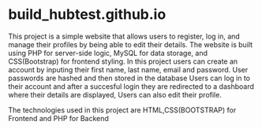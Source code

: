 # build_hubtest.github.io
This project is a simple website that allows users to register, log in, and manage their profiles by being able to edit their details. The website is built using PHP for server-side logic, MySQL for data storage, and CSS(Bootstrap) for frontend styling.
In this project users can create an account by inputing their first name, last name, email and password.
User passwords are hashed and then stored in the database 
Users can log in to their account and after a succesful login they are redirected to a dashboard where their details are displayed,
Users can also edit their profile.

The technologies used in this project are HTML,CSS(BOOTSTRAP) for Frontend and PHP for Backend
